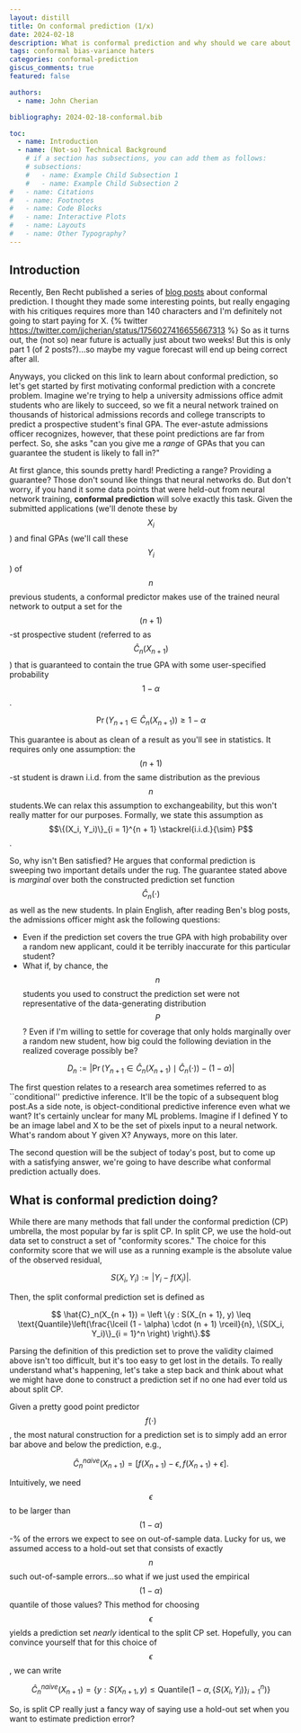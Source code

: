 ```yaml
---
layout: distill
title: On conformal prediction (1/x)
date: 2024-02-18 
description: What is conformal prediction and why should we care about it?
tags: conformal bias-variance haters 
categories: conformal-prediction
giscus_comments: true
featured: false

authors:
  - name: John Cherian

bibliography: 2024-02-18-conformal.bib

toc:
  - name: Introduction
  - name: (Not-so) Technical Background
    # if a section has subsections, you can add them as follows:
    # subsections:
    #   - name: Example Child Subsection 1
    #   - name: Example Child Subsection 2
#   - name: Citations
#   - name: Footnotes
#   - name: Code Blocks
#   - name: Interactive Plots
#   - name: Layouts
#   - name: Other Typography?
---
```


## Introduction

Recently, Ben Recht published a series of [blog posts](https://www.argmin.net/p/cover-songs) about conformal prediction. I thought they made some interesting points, but really engaging with his critiques requires more than 140 characters and I'm definitely not going to start paying for X.
{% twitter https://twitter.com/jjcherian/status/1756027416655667313 %}
So as it turns out, the (not so) near future is actually just about two weeks! But this is only part 1 (of 2 posts?)...so maybe my vague forecast will end up being correct after all. 

Anyways, you clicked on this link to learn about conformal prediction, so let's get started by first motivating conformal prediction with a concrete problem. Imagine we're trying to help a university admissions office admit students who are likely to succeed, so we fit a neural network trained on thousands of historical admissions records and college transcripts to predict a prospective student's final GPA. The ever-astute admissions officer recognizes, however, that these point predictions are far from perfect. So, she asks "can you give me a *range* of GPAs that you can guarantee the student is likely to fall in?" 

At first glance, this sounds pretty hard! Predicting a range? Providing a guarantee? Those don't sound like things that neural networks do. But don't worry, if you hand it some data points that were held-out from neural network training, **conformal prediction** will solve exactly this task. Given the submitted applications (we'll denote these by $$X_i$$) and final GPAs (we'll call these $$Y_i$$) of $$n$$ previous students, a conformal predictor makes use of the trained neural network to output a set for the $$(n + 1)$$-st prospective student (referred to as $$\hat{C}_n(X_{n + 1})$$) that is guaranteed to contain the true GPA with some user-specified probability $$1 - \alpha$$.

$$\Pr(Y_{n + 1} \in \hat{C}_n(X_{n + 1})) \geq 1 - \alpha$$

This guarantee is about as clean of a result as you'll see in statistics. It requires only one assumption: the $$(n + 1)$$-st student is drawn i.i.d. from the same distribution as the previous $$n$$ students.<d-footnote>We can relax this assumption to exchangeability, but this won't really matter for our purposes.</d-footnote> Formally, we state this assumption as $$\{(X_i, Y_i)\}_{i = 1}^{n + 1} \stackrel{i.i.d.}{\sim} P$$.

So, why isn't Ben satisfied? He argues that conformal prediction is sweeping two important details under the rug. The guarantee stated above is *marginal* over both the constructed prediction set function $$\hat{C}_n(\cdot)$$ as well as the new students. In plain English, after reading Ben's blog posts, the admissions officer might ask the following questions:

* Even if the prediction set covers the true GPA with high probability over a random new applicant, could it be terribly inaccurate for this particular student?
* What if, by chance, the $$n$$ students you used to construct the prediction set were not representative of the data-generating distribution $$P$$? Even if I'm willing to settle for coverage that only holds marginally over a random new student, how big could the following deviation in the realized coverage possibly be?

$$D_n := \left |\Pr(Y_{n + 1} \in \hat{C}_n(X_{n + 1}) \mid \hat{C}_n(\cdot)) - (1 - \alpha) \right |$$

The first question relates to a research area sometimes referred to as ``conditional'' predictive inference. It'll be the topic of a subsequent blog post.<d-footnote>As a side note, is object-conditional predictive inference even what we want? It's certainly unclear for many ML problems. Imagine if I defined Y to be an image label and X to be the set of pixels input to a neural network. What's random about Y given X? Anyways, more on this later.</d-footnote>

The second question will be the subject of today's post, but to come up with a satisfying answer, we're going to have describe what conformal prediction actually does.

## What is conformal prediction doing?

While there are many methods that fall under the conformal prediction (CP) umbrella, the most popular by far is split CP. In split CP, we use the hold-out data set to construct a set of "conformity scores." The choice for this conformity score that we will use as a running example is the absolute value of the observed residual,

$$S(X_i, Y_i) := |Y_i - f(X_i)|.$$

Then, the split conformal prediction set is defined as 

$$ \hat{C}_n(X_{n + 1}) = \left \{y : S(X_{n + 1}, y) \leq \text{Quantile}\left(\frac{\lceil (1 - \alpha) \cdot (n + 1) \rceil}{n}, \{S(X_i, Y_i)\}_{i = 1}^n \right) \right\}.$$

Parsing the definition of this prediction set to prove the validity claimed above isn't too difficult, but it's too easy to get lost in the details. To really understand what's happening, let's take a step back and think about what we might have done to construct a prediction set if no one had ever told us about split CP. 

Given a pretty good point predictor $$f(\cdot)$$, the most natural construction for a prediction set is to simply add an error bar above and below the prediction, e.g.,

$$
\hat{C}^{naive}_n(X_{n + 1}) = [f(X_{n + 1}) - \epsilon, f(X_{n + 1}) + \epsilon].
$$

Intuitively, we need $$\epsilon$$ to be larger than $$(1 - \alpha)$$-% of the errors we expect to see on out-of-sample data. Lucky for us, we assumed access to a hold-out set that consists of exactly $$n$$ such out-of-sample errors...so what if we just used the empirical $$(1 - \alpha)$$ quantile of those values? This method for choosing $$\epsilon$$ yields a prediction set *nearly* identical to the split CP set. Hopefully, you can convince yourself that for this choice of $$\epsilon$$, we can write

$$
\hat{C}^{naive}_n(X_{n + 1}) = \left \{y : S(X_{n + 1}, y) \leq \text{Quantile}\left(1 - \alpha, \{S(X_i, Y_i)\}_{i = 1}^n \right) \right\}
$$

So, is split CP really just a fancy way of saying use a hold-out set when you want to estimate prediction error?

